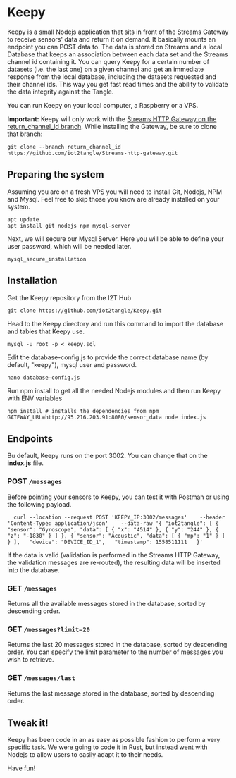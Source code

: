# Keepy

Keepy is a small Nodejs application that sits in front of the Streams Gateway to receive sensors' data and return it on demand. It basically mounts an endpoint you can POST data to. The data is stored on Streams and a local Database that keeps an association between each data set and the Streams channel id containing it. You can query Keepy for a certain number of datasets (i.e. the last one) on a given channel and get an immediate response from the local database, including the datasets requested and their channel ids. This way you get fast read times and the ability to validate the data  integrity against the Tangle.

You can run Keepy on your local computer, a Raspberry or a VPS. 

**Important:** Keepy will only work with the [Streams HTTP Gateway on the return_channel_id branch](https://github.com/iot2tangle/Streams-http-gateway/tree/return_channel_id). While installing the Gateway, be sure to clone that branch:

```
git clone --branch return_channel_id https://github.com/iot2tangle/Streams-http-gateway.git
```

## Preparing the system

Assuming you are on a fresh VPS you will need to install Git, Nodejs, NPM and Mysql. Feel free to skip those you know are already installed on your system.

```
apt update
apt install git nodejs npm mysql-server
```

Next, we will secure our Mysql Server. Here you will be able to define your user password, which will be needed later.

```
mysql_secure_installation
```

## Installation

Get the Keepy repository from the I2T Hub 

```
git clone https://github.com/iot2tangle/Keepy.git
```

Head to the Keepy directory and run this command to import the database and tables that Keepy use.

```
mysql -u root -p < keepy.sql
```

Edit the database-config.js to provide the correct database name (by default, "keepy"), mysql user and password.

```
nano database-config.js
```

Run npm install to get all the needed Nodejs modules and then run Keepy with ENV variables

```
npm install # installs the dependencies from npm
GATEWAY_URL=http://95.216.203.91:8080/sensor_data node index.js

```

## Endpoints

Bu default, Keepy runs on the port 3002. You can change that on the **index.js** file. 

### POST `/messages`

Before pointing your sensors to Keepy, you can test it with Postman or using the following payload.

`  
curl --location --request POST 'KEEPY_IP:3002/messages'   
--header 'Content-Type: application/json'   
--data-raw '{
    "iot2tangle": [
        {
            "sensor": "Gyroscope",
            "data": [
                {
                    "x": "4514"
                },
                {
                    "y": "244"
                },
                {
                    "z": "-1830"
                }
            ]
        },
        {
            "sensor": "Acoustic",
            "data": [
                {
                    "mp": "1"
                }
            ]
        }
    ],  
    "device": "DEVICE_ID_1",  
    "timestamp": 1558511111  
}'  
`  

If the data is valid (validation is performed in the Streams HTTP Gateway, the validation messages are re-routed), the resulting data will be inserted into the database.

### GET `/messages`

Returns all the available messages stored in the database, sorted by descending order.

### GET `/messages?limit=20`

Returns the last 20 messages stored in the database, sorted by descending order. You can specify the limit parameter to the number of messages you wish to retrieve.

### GET `/messages/last`

Returns the last message stored in the database, sorted by descending order.

## Tweak it!
Keepy has been code in an as easy as possible fashion to perform a very specific task. We were going to code it in Rust, but instead went with Nodejs to allow users to easily adapt it to their needs. 

Have fun!
